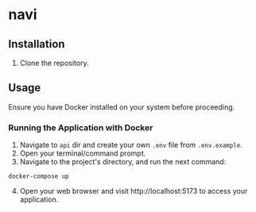 # navi

## Installation

1. Clone the repository.

## Usage

Ensure you have Docker installed on your system before proceeding.

### Running the Application with Docker

1. Navigate to `api` dir and create your own `.env` file from `.env.example`.
2. Open your terminal/command prompt.
3. Navigate to the project's directory, and run the next command:

```console
docker-compose up
```

4. Open your web browser and visit http://localhost:5173 to access your application.
